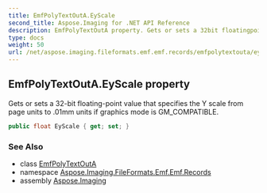 ```yaml
---
title: EmfPolyTextOutA.EyScale
second_title: Aspose.Imaging for .NET API Reference
description: EmfPolyTextOutA property. Gets or sets a 32bit floatingpoint value that specifies the Y scale from page units to .01mm units if graphics mode is GM_COMPATIBLE
type: docs
weight: 50
url: /net/aspose.imaging.fileformats.emf.emf.records/emfpolytextouta/eyscale/
---
```

## EmfPolyTextOutA.EyScale property

Gets or sets a 32-bit floating-point value that specifies the Y scale from page units to .01mm units if graphics mode is GM_COMPATIBLE.

```csharp
public float EyScale { get; set; }
```

### See Also

* class [EmfPolyTextOutA](../)
* namespace [Aspose.Imaging.FileFormats.Emf.Emf.Records](../../emfpolytextouta/)
* assembly [Aspose.Imaging](../../../)



